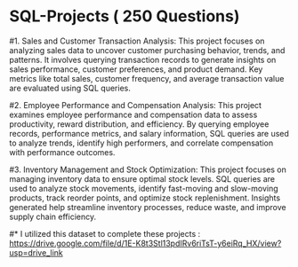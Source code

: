 # SQL-Projects ( 250 Questions)

#1. Sales and Customer Transaction Analysis:
This project focuses on analyzing sales data to uncover customer purchasing behavior, trends, and patterns. It involves querying transaction records to generate insights on sales performance, customer preferences, and product demand. Key metrics like total sales, customer frequency, and average transaction value are evaluated using SQL queries.

#2. Employee Performance and Compensation Analysis:
This project examines employee performance and compensation data to assess productivity, reward distribution, and efficiency. By querying employee records, performance metrics, and salary information, SQL queries are used to analyze trends, identify high performers, and correlate compensation with performance outcomes.

#3. Inventory Management and Stock Optimization:
This project focuses on managing inventory data to ensure optimal stock levels. SQL queries are used to analyze stock movements, identify fast-moving and slow-moving products, track reorder points, and optimize stock replenishment. Insights generated help streamline inventory processes, reduce waste, and improve supply chain efficiency.






#* I utilized this dataset to complete these projects : https://drive.google.com/file/d/1E-K8t3Stl13pdIRv6riTsT-y6eiRq_HX/view?usp=drive_link
